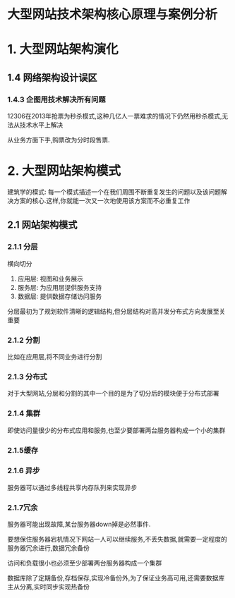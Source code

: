 # 大型网站技术架构核心原理与案例分析

# 1. 大型网站架构演化

## 1.4 网络架构设计误区

### 1.4.3 企图用技术解决所有问题

12306在2013年抢票为秒杀模式,这种几亿人一票难求的情况下仍然用秒杀模式,无法从技术水平上解决

从业务方面下手,购票改为分时段售票.

# 2. 大型网站架构模式

建筑学的模式: 每一个模式描述一个在我们周围不断重复发生的问题以及该问题解决方案的核心.这样,你就能一次又一次地使用该方案而不必重复工作

## 2.1 网站架构模式

### 2.1.1 分层

横向切分

1. 应用层: 视图和业务展示
2. 服务层: 为应用层提供服务支持
3. 数据层: 提供数据存储访问服务

分层最初为了规划软件清晰的逻辑结构,但分层结构对高并发分布式方向发展至关重要

### 2.1.2 分割

比如在应用层,将不同业务进行分割

### 2.1.3 分布式

对于大型网站,分层和分割的其中一个目的是为了切分后的模块便于分布式部署

### 2.1.4 集群

即使访问量很少的分布式应用和服务,也至少要部署两台服务器构成一个小的集群

### 2.1.5缓存

### 2.1.6 异步

服务器可以通过多线程共享内存队列来实现异步

### 2.1.7冗余

服务器可能出现故障,某台服务器down掉是必然事件.

要想保住服务器宕机情况下网站一人可以继续服务,不丢失数据,就需要一定程度的服务器冗余进行,数据冗余备份

访问和负载很小也必须至少部署两台服务器构成一个集群

数据库除了定期备份,存档保存,实现冷备份外,为了保证业务高可用,还需要数据库主从分离,实时同步实现热备份

